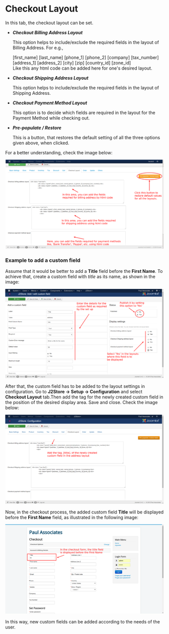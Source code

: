 # Checkout Layout

In this tab, the checkout layout can be set.

* ***Checkout Billing Address Layout***

    This option helps to include/exclude the required fields in the layout of Billing Address. For e.g.,
    <div class="row-fluid">
		<div class="span6">[first_name] [last_name] [phone_1] [phone_2] [company] [tax_number]</div>
		<div class="span6">[address_1] [address_2] [city] [zip] [country_id] [zone_id]</div>
		</div>
    Like this any html code can be added here for one's desired layout.
    
* ***Checkout Shipping Address Layout***

    This option helps to include/exclude the required fields in the layout of Shipping Address.
    
* ***Checkout Payment Method Layout***

    This option is to decide which fields are required in the layout for the Payment Method while checking out.
    
* ***Pre-populate / Restore***

    This is a button, that restores the default setting of all the three options given above, when clicked.
    
For a better understanding, check the image below:

![](./assets/images/checkout_layout.png)
    
    
### Example to add a custom field
Assume that it would be better to add a **Title** field before the **First Name**. To achieve that, create a custom field with *title* as its name, as shown in the image:

![](./assets/images/custom-field-creation.png)

After that, the custom field has to be added to the layout settings in configuration. Go to **J2Store -> Setup -> Configuration** and select **Checkout Layout** tab.Then add the tag for the newly created custom field in the position of the desired display area. Save and close.  Check the image below:

![](./assets/images/add-cus-field-to-layout.png)

Now, in the checkout process, the added custom field **Title** will be displayed before the **First Name** field, as illustrated in the following image:

![](./assets/images/custom-field-in-frontend.png)

In this way, new custom fields can be added according to the needs of the user.